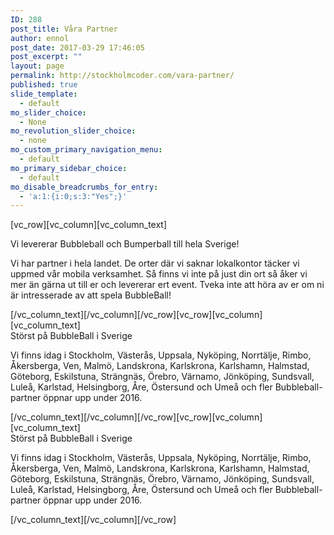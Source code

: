 ```yaml
---
ID: 288
post_title: Våra Partner
author: ennol
post_date: 2017-03-29 17:46:05
post_excerpt: ""
layout: page
permalink: http://stockholmcoder.com/vara-partner/
published: true
slide_template:
  - default
mo_slider_choice:
  - None
mo_revolution_slider_choice:
  - none
mo_custom_primary_navigation_menu:
  - default
mo_primary_sidebar_choice:
  - default
mo_disable_breadcrumbs_for_entry:
  - 'a:1:{i:0;s:3:"Yes";}'
---
```

[vc_row][vc_column][vc_column_text]
<div id="block_container_85881179" class="block_container h24_block_heading">
<div id="block_85881179">
<div class="big_heading_block">
<div id="block_85881179_text_content" class="">Vi levererar Bubbleball och Bumperball till hela Sverige!</div>
</div>
</div>
</div>
<div id="block_container_85881180" class="block_container standard_text_block text_block">
<div id="block_85881180">
<div class="h24_frame_none h24_frame_width">
<div class="h24_frame_none_text h24_frame_padding">
<div class="text_content">

Vi har partner i hela landet. De orter där vi saknar lokalkontor täcker vi uppmed vår mobila verksamhet. Så finns vi inte på just din ort så åker vi mer än gärna ut till er och levererar ert event. Tveka inte att höra av er om ni är intresserade av att spela BubbleBall!

</div>
</div>
</div>
</div>
</div>
[/vc_column_text][/vc_column][/vc_row][vc_row][vc_column][vc_column_text]
<div id="block_container_85881179" class="block_container h24_block_heading">
<div id="block_85881179">
<div class="big_heading_block">
<div id="block_85881179_text_content" class="">
<div id="block_container_98458541" class="block_container h24_block_heading">
<div id="block_98458541">
<div class="small_heading_block">
<div id="block_98458541_text_content" class="">Störst på BubbleBall i Sverige</div>
</div>
</div>
</div>
<div id="block_container_98458540" class="block_container standard_text_block text_block">
<div id="block_98458540">
<div id="block_98458540_text_content" class="text_content">

Vi finns idag i Stockholm, Västerås, Uppsala, Nyköping, Norrtälje, Rimbo, Åkersberga, Ven, Malmö, Landskrona, Karlskrona, Karlshamn, Halmstad, Göteborg, Eskilstuna, Strängnäs, Örebro, Värnamo, Jönköping, Sundsvall, Luleå, Karlstad, Helsingborg, Åre, Östersund och Umeå och fler Bubbleball-partner öppnar upp under 2016.

</div>
</div>
</div>
</div>
</div>
</div>
</div>
[/vc_column_text][/vc_column][/vc_row][vc_row][vc_column][vc_column_text]
<div id="block_container_85881179" class="block_container h24_block_heading">
<div id="block_85881179">
<div class="big_heading_block">
<div id="block_85881179_text_content" class="">
<div id="block_container_98458541" class="block_container h24_block_heading">
<div id="block_98458541">
<div class="small_heading_block">
<div id="block_98458541_text_content" class="">Störst på BubbleBall i Sverige</div>
</div>
</div>
</div>
<div id="block_container_98458540" class="block_container standard_text_block text_block">
<div id="block_98458540">
<div id="block_98458540_text_content" class="text_content">

Vi finns idag i Stockholm, Västerås, Uppsala, Nyköping, Norrtälje, Rimbo, Åkersberga, Ven, Malmö, Landskrona, Karlskrona, Karlshamn, Halmstad, Göteborg, Eskilstuna, Strängnäs, Örebro, Värnamo, Jönköping, Sundsvall, Luleå, Karlstad, Helsingborg, Åre, Östersund och Umeå och fler Bubbleball-partner öppnar upp under 2016.

</div>
</div>
</div>
</div>
</div>
</div>
</div>
[/vc_column_text][/vc_column][/vc_row]